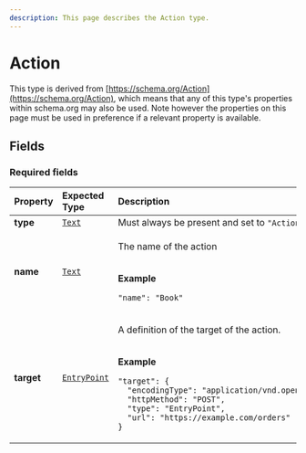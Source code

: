 ```yaml
---
description: This page describes the Action type.
---
```


# Action

This type is derived from [https://schema.org/Action](https://schema.org/Action), which means that any of this type's properties within schema.org may also be used. Note however the properties on this page must be used in preference if a relevant property is available.

## **Fields**

### **Required fields**
    
<table>
  <thead>
    <tr>
      <th style="text-align:left">Property</th>
      <th style="text-align:left">Expected Type</th>
      <th style="text-align:left">Description</th>
    </tr>
  </thead>
  <tbody>
    <tr>
      <td style="text-align:left"><a name="type"></a><b>type</b></td>
      <td style="text-align:left">
        <a href="https://schema.org/Text"><code>Text</code></a>
      </td>
      <td style="text-align:left">
        Must always be present and set to <code>"Action"</code>
      </td>
    </tr>
    <tr>
      <td style="text-align:left"><a name="name"></a><b>name</b></td>
      <td style="text-align:left">
        <a href="https://schema.org/Text"><code>Text</code></a>
      </td>
      <td style="text-align:left">
        <p>The name of the action</p><p></br><b>Example</b></p><p><code>"name": "Book"</code></p>
      </td>
    </tr>
    <tr>
      <td style="text-align:left"><a name="target"></a><b>target</b></td>
      <td style="text-align:left">
        <a href="https://docs.openactive.io/data-model/types/entrypoint"><code>EntryPoint</code></a>
      </td>
      <td style="text-align:left">
        <p>A definition of the target of the action.</p><p></br><b>Example</b></p><p><code>"target": {<br/>&nbsp;&nbsp;&quot;encodingType&quot;:&nbsp;&quot;application/vnd.openactive.v1.0+json&quot;,<br/>&nbsp;&nbsp;&quot;httpMethod&quot;:&nbsp;&quot;POST&quot;,<br/>&nbsp;&nbsp;&quot;type&quot;:&nbsp;&quot;EntryPoint&quot;,<br/>&nbsp;&nbsp;&quot;url&quot;:&nbsp;&quot;https://example.com/orders&quot;<br/>}</code></p>
      </td>
    </tr>
  </tbody>
</table>


